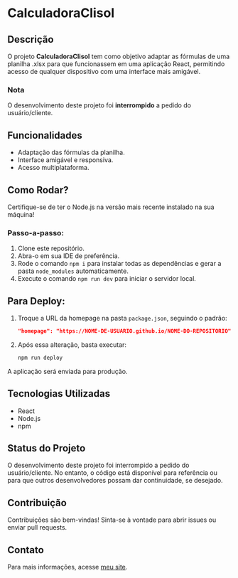 # CalculadoraClisol

## Descrição

O projeto **CalculadoraClisol** tem como objetivo adaptar as fórmulas de uma planilha .xlsx para que funcionassem em uma aplicação React, permitindo acesso de qualquer dispositivo com uma interface mais amigável. 

### Nota
O desenvolvimento deste projeto foi **interrompido** a pedido do usuário/cliente.

## Funcionalidades

- Adaptação das fórmulas da planilha.
- Interface amigável e responsiva.
- Acesso multiplataforma.

## Como Rodar?

Certifique-se de ter o Node.js na versão mais recente instalado na sua máquina!

### Passo-a-passo:

1. Clone este repositório.
2. Abra-o em sua IDE de preferência.
3. Rode o comando `npm i` para instalar todas as dependências e gerar a pasta `node_modules` automaticamente.
4. Execute o comando `npm run dev` para iniciar o servidor local.

## Para Deploy:

1. Troque a URL da homepage na pasta `package.json`, seguindo o padrão:
   ```json
   "homepage": "https://NOME-DE-USUARIO.github.io/NOME-DO-REPOSITORIO"
   ```
2. Após essa alteração, basta executar:
   ```sh
   npm run deploy
   ```
A aplicação será enviada para produção.


## Tecnologias Utilizadas

- React
- Node.js
- npm

## Status do Projeto

O desenvolvimento deste projeto foi interrompido a pedido do usuário/cliente. No entanto, o código está disponível para referência ou para que outros desenvolvedores possam dar continuidade, se desejado.



## Contribuição

Contribuições são bem-vindas! Sinta-se à vontade para abrir issues ou enviar pull requests.

## Contato

Para mais informações, acesse [meu site](https://alexandre-niess.github.io/SitePortifolio/).



